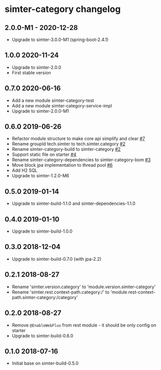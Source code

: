 # simter-category changelog

## 2.0.0-M1 - 2020-12-28

- Upgrade to simter-3.0.0-M1 (spring-boot-2.4.1)

## 1.0.0 2020-11-24

- Upgrade to simter-2.0.0
- First stable version

## 0.7.0 2020-06-16

- Add a new module simter-category-test
- Add a new module simter-category-service-impl
- Upgrade to simter-2.0.0-M1

## 0.6.0 2019-06-26

- Refactor module structure to make core api simplify and clear [#7](https://github.com/simter/simter-category/issues/7)
- Rename groupId tech.simter to tech.simter.category [#2](https://github.com/simter/simter-category/issues/2)
- Rename simter-category-build to simter-category [#2](https://github.com/simter/simter-category/issues/2)
- Support static file on starter [#4](https://github.com/simter/simter-category/issues/4)
- Rename simter-category-dependencies to simter-category-bom [#3](https://github.com/simter/simter-category/issues/3)
- Move block jpa implementation to thread pool [#6](https://github.com/simter/simter-category/issues/6)
- Add H2 SQL
- Upgrade to simter-1.2.0-M6

## 0.5.0 2019-01-14

- Upgrade to simter-build-1.1.0 and simter-dependencies-1.1.0

## 0.4.0 2019-01-10

- Upgrade to simter-build-1.0.0

## 0.3.0 2018-12-04

- Upgrade to simter-build-0.7.0 (with jpa-2.2)

## 0.2.1 2018-08-27

- Rename 'simter.version.category' to 'module.version.simter-category'
- Rename 'simter.rest.context-path.category:/' to 'module.rest-context-path.simter-category:/category'

## 0.2.0 2018-08-27

- Remove `@EnableWebFlux` from rest module - it should be only config on starter
- Upgrade to simter-build-0.6.0

## 0.1.0 2018-07-16

- Initial base on simter-build-0.5.0